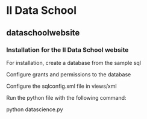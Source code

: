 # II Data School

## dataschoolwebsite


### Installation for the II Data School website

For installation, create a database from the sample sql

Configure grants and permissions to the database

Configure the sqlconfig.xml file in views/xml

Run the python file with the following command:

python datascience.py

